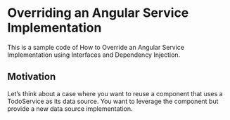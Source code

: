 # Overriding an Angular Service Implementation

This is a sample code of How to Override an Angular Service Implementation using Interfaces and Dependency Injection.

## Motivation

Let’s think about a case where you want to reuse a component that uses a TodoService as its data source. You want to leverage the component but provide a new data source implementation.
